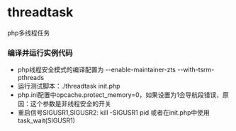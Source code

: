 # threadtask
php多线程任务

### 编译并运行实例代码
* php线程安全模式的编译配置为 --enable-maintainer-zts --with-tsrm-pthreads
* 运行测试脚本：./threadtask init.php
* php.ini配置中opcache.protect_memory=0，如果设置为1会导航段错误，原因：这个参数是非线程安全的开关
* 重启信号SIGUSR1,SIGUSR2: kill -SIGUSR1 pid 或者在init.php中使用task_wait(SIGUSR1)

